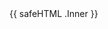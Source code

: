 <!-- <script defer src="https://unpkg.com/mermaid@7.1.2/dist/mermaid.js"> -->
<!-- mermaid.initialize({startOnLoad:true}); -->
<!-- // mermaid.init(undefined, ".language-mermaid"); -->
<!-- </script> -->

<div class="mermaid" align="{{ if .Get "align" }}{{ .Get "align" }}{{ else }}center{{ end }}" >{{ safeHTML .Inner  }}</div>